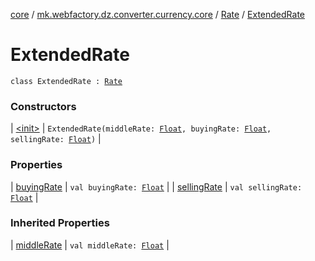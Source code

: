 [core](../../../index.md) / [mk.webfactory.dz.converter.currency.core](../../index.md) / [Rate](../index.md) / [ExtendedRate](./index.md)

# ExtendedRate

`class ExtendedRate : `[`Rate`](../index.md)

### Constructors

| [&lt;init&gt;](-init-.md) | `ExtendedRate(middleRate: `[`Float`](https://kotlinlang.org/api/latest/jvm/stdlib/kotlin/-float/index.html)`, buyingRate: `[`Float`](https://kotlinlang.org/api/latest/jvm/stdlib/kotlin/-float/index.html)`, sellingRate: `[`Float`](https://kotlinlang.org/api/latest/jvm/stdlib/kotlin/-float/index.html)`)` |

### Properties

| [buyingRate](buying-rate.md) | `val buyingRate: `[`Float`](https://kotlinlang.org/api/latest/jvm/stdlib/kotlin/-float/index.html) |
| [sellingRate](selling-rate.md) | `val sellingRate: `[`Float`](https://kotlinlang.org/api/latest/jvm/stdlib/kotlin/-float/index.html) |

### Inherited Properties

| [middleRate](../middle-rate.md) | `val middleRate: `[`Float`](https://kotlinlang.org/api/latest/jvm/stdlib/kotlin/-float/index.html) |


